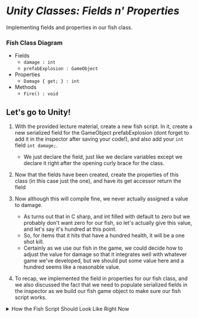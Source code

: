 # ***Unity Classes: Fields n' Properties***
Implementing fields and properties in our fish class.

### Fish Class Diagram
- Fields
    - `damage : int`
    - `prefabExplosion : GameObject`
- Properties
    - `Damage { get; } : int`
- Methods
    - `Fire() : void`

## Let's go to Unity!
1. With the provided lecture material, create a new fish script. In it, create a new serialized field for the GameObject prefabExplosion (dont forget to add it in the inspector after saving your code!), and also add your `int` field `int damage;`.
    - We just declare the field, just like we declare variables except we declare it right after the opening curly brace for the class. 
2. Now that the fields have been created, create the properties of this class (in this case just the one), and have its get accessor return the field

3. Now although this will compile fine, we never actually assigned a value to damage.
    - As turns out that in C sharp, and int filled with default to zero but we probably don't want zero for our fish, so let's actually give this value, and let's say it's hundred at this point.
    - So, for items that it hits that have a hundred health, it will be a one shot kill.
    - Certainly as we use our fish in the game, we could decide how to adjust the value for damage so that it integrates well with whatever game we've developed, but we should put some value here and a hundred seems like a reasonable value.

4. To recap, we implemented the field in properties for our fish class, and we also discussed the fact that we need to populate serialized fields in the inspector as we build our fish game object to make sure our fish script works.

<details>
<summary> How the Fish Script Should Look Like Right Now </summary>

```C#
public class Fish : MonoBehavior
{
    [SerializedField]
    GameObject prefabExplosion;

    int damage = 100;

    /// <summary>
    /// gets the damage infliced by the fish
    /// </summary>
    public int Damage
    {
        get { return damage; }
    }
}
```
</details>